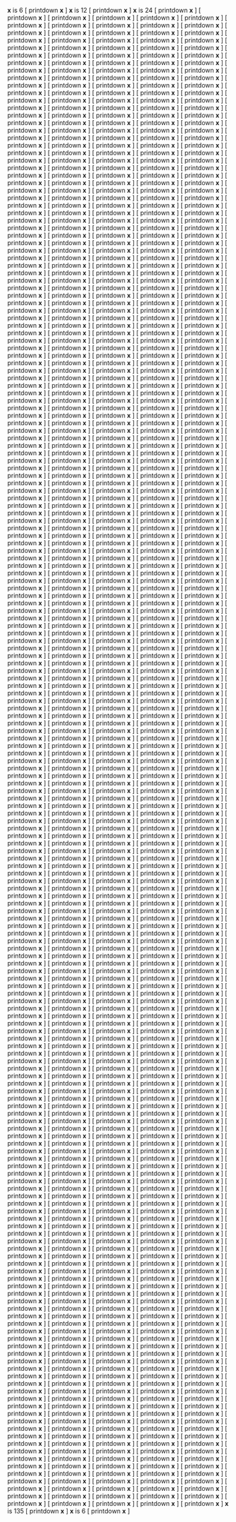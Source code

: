 **x** is 6
[ printdown **x** ]
**x** is 12
[ printdown **x** ]
**x** is 24
[ printdown **x** ]
[ printdown **x** ]
[ printdown **x** ]
[ printdown **x** ]
[ printdown **x** ]
[ printdown **x** ]
[ printdown **x** ]
[ printdown **x** ]
[ printdown **x** ]
[ printdown **x** ]
[ printdown **x** ]
[ printdown **x** ]
[ printdown **x** ]
[ printdown **x** ]
[ printdown **x** ]
[ printdown **x** ]
[ printdown **x** ]
[ printdown **x** ]
[ printdown **x** ]
[ printdown **x** ]
[ printdown **x** ]
[ printdown **x** ]
[ printdown **x** ]
[ printdown **x** ]
[ printdown **x** ]
[ printdown **x** ]
[ printdown **x** ]
[ printdown **x** ]
[ printdown **x** ]
[ printdown **x** ]
[ printdown **x** ]
[ printdown **x** ]
[ printdown **x** ]
[ printdown **x** ]
[ printdown **x** ]
[ printdown **x** ]
[ printdown **x** ]
[ printdown **x** ]
[ printdown **x** ]
[ printdown **x** ]
[ printdown **x** ]
[ printdown **x** ]
[ printdown **x** ]
[ printdown **x** ]
[ printdown **x** ]
[ printdown **x** ]
[ printdown **x** ]
[ printdown **x** ]
[ printdown **x** ]
[ printdown **x** ]
[ printdown **x** ]
[ printdown **x** ]
[ printdown **x** ]
[ printdown **x** ]
[ printdown **x** ]
[ printdown **x** ]
[ printdown **x** ]
[ printdown **x** ]
[ printdown **x** ]
[ printdown **x** ]
[ printdown **x** ]
[ printdown **x** ]
[ printdown **x** ]
[ printdown **x** ]
[ printdown **x** ]
[ printdown **x** ]
[ printdown **x** ]
[ printdown **x** ]
[ printdown **x** ]
[ printdown **x** ]
[ printdown **x** ]
[ printdown **x** ]
[ printdown **x** ]
[ printdown **x** ]
[ printdown **x** ]
[ printdown **x** ]
[ printdown **x** ]
[ printdown **x** ]
[ printdown **x** ]
[ printdown **x** ]
[ printdown **x** ]
[ printdown **x** ]
[ printdown **x** ]
[ printdown **x** ]
[ printdown **x** ]
[ printdown **x** ]
[ printdown **x** ]
[ printdown **x** ]
[ printdown **x** ]
[ printdown **x** ]
[ printdown **x** ]
[ printdown **x** ]
[ printdown **x** ]
[ printdown **x** ]
[ printdown **x** ]
[ printdown **x** ]
[ printdown **x** ]
[ printdown **x** ]
[ printdown **x** ]
[ printdown **x** ]
[ printdown **x** ]
[ printdown **x** ]
[ printdown **x** ]
[ printdown **x** ]
[ printdown **x** ]
[ printdown **x** ]
[ printdown **x** ]
[ printdown **x** ]
[ printdown **x** ]
[ printdown **x** ]
[ printdown **x** ]
[ printdown **x** ]
[ printdown **x** ]
[ printdown **x** ]
[ printdown **x** ]
[ printdown **x** ]
[ printdown **x** ]
[ printdown **x** ]
[ printdown **x** ]
[ printdown **x** ]
[ printdown **x** ]
[ printdown **x** ]
[ printdown **x** ]
[ printdown **x** ]
[ printdown **x** ]
[ printdown **x** ]
[ printdown **x** ]
[ printdown **x** ]
[ printdown **x** ]
[ printdown **x** ]
[ printdown **x** ]
[ printdown **x** ]
[ printdown **x** ]
[ printdown **x** ]
[ printdown **x** ]
[ printdown **x** ]
[ printdown **x** ]
[ printdown **x** ]
[ printdown **x** ]
[ printdown **x** ]
[ printdown **x** ]
[ printdown **x** ]
[ printdown **x** ]
[ printdown **x** ]
[ printdown **x** ]
[ printdown **x** ]
[ printdown **x** ]
[ printdown **x** ]
[ printdown **x** ]
[ printdown **x** ]
[ printdown **x** ]
[ printdown **x** ]
[ printdown **x** ]
[ printdown **x** ]
[ printdown **x** ]
[ printdown **x** ]
[ printdown **x** ]
[ printdown **x** ]
[ printdown **x** ]
[ printdown **x** ]
[ printdown **x** ]
[ printdown **x** ]
[ printdown **x** ]
[ printdown **x** ]
[ printdown **x** ]
[ printdown **x** ]
[ printdown **x** ]
[ printdown **x** ]
[ printdown **x** ]
[ printdown **x** ]
[ printdown **x** ]
[ printdown **x** ]
[ printdown **x** ]
[ printdown **x** ]
[ printdown **x** ]
[ printdown **x** ]
[ printdown **x** ]
[ printdown **x** ]
[ printdown **x** ]
[ printdown **x** ]
[ printdown **x** ]
[ printdown **x** ]
[ printdown **x** ]
[ printdown **x** ]
[ printdown **x** ]
[ printdown **x** ]
[ printdown **x** ]
[ printdown **x** ]
[ printdown **x** ]
[ printdown **x** ]
[ printdown **x** ]
[ printdown **x** ]
[ printdown **x** ]
[ printdown **x** ]
[ printdown **x** ]
[ printdown **x** ]
[ printdown **x** ]
[ printdown **x** ]
[ printdown **x** ]
[ printdown **x** ]
[ printdown **x** ]
[ printdown **x** ]
[ printdown **x** ]
[ printdown **x** ]
[ printdown **x** ]
[ printdown **x** ]
[ printdown **x** ]
[ printdown **x** ]
[ printdown **x** ]
[ printdown **x** ]
[ printdown **x** ]
[ printdown **x** ]
[ printdown **x** ]
[ printdown **x** ]
[ printdown **x** ]
[ printdown **x** ]
[ printdown **x** ]
[ printdown **x** ]
[ printdown **x** ]
[ printdown **x** ]
[ printdown **x** ]
[ printdown **x** ]
[ printdown **x** ]
[ printdown **x** ]
[ printdown **x** ]
[ printdown **x** ]
[ printdown **x** ]
[ printdown **x** ]
[ printdown **x** ]
[ printdown **x** ]
[ printdown **x** ]
[ printdown **x** ]
[ printdown **x** ]
[ printdown **x** ]
[ printdown **x** ]
[ printdown **x** ]
[ printdown **x** ]
[ printdown **x** ]
[ printdown **x** ]
[ printdown **x** ]
[ printdown **x** ]
[ printdown **x** ]
[ printdown **x** ]
[ printdown **x** ]
[ printdown **x** ]
[ printdown **x** ]
[ printdown **x** ]
[ printdown **x** ]
[ printdown **x** ]
[ printdown **x** ]
[ printdown **x** ]
[ printdown **x** ]
[ printdown **x** ]
[ printdown **x** ]
[ printdown **x** ]
[ printdown **x** ]
[ printdown **x** ]
[ printdown **x** ]
[ printdown **x** ]
[ printdown **x** ]
[ printdown **x** ]
[ printdown **x** ]
[ printdown **x** ]
[ printdown **x** ]
[ printdown **x** ]
[ printdown **x** ]
[ printdown **x** ]
[ printdown **x** ]
[ printdown **x** ]
[ printdown **x** ]
[ printdown **x** ]
[ printdown **x** ]
[ printdown **x** ]
[ printdown **x** ]
[ printdown **x** ]
[ printdown **x** ]
[ printdown **x** ]
[ printdown **x** ]
[ printdown **x** ]
[ printdown **x** ]
[ printdown **x** ]
[ printdown **x** ]
[ printdown **x** ]
[ printdown **x** ]
[ printdown **x** ]
[ printdown **x** ]
[ printdown **x** ]
[ printdown **x** ]
[ printdown **x** ]
[ printdown **x** ]
[ printdown **x** ]
[ printdown **x** ]
[ printdown **x** ]
[ printdown **x** ]
[ printdown **x** ]
[ printdown **x** ]
[ printdown **x** ]
[ printdown **x** ]
[ printdown **x** ]
[ printdown **x** ]
[ printdown **x** ]
[ printdown **x** ]
[ printdown **x** ]
[ printdown **x** ]
[ printdown **x** ]
[ printdown **x** ]
[ printdown **x** ]
[ printdown **x** ]
[ printdown **x** ]
[ printdown **x** ]
[ printdown **x** ]
[ printdown **x** ]
[ printdown **x** ]
[ printdown **x** ]
[ printdown **x** ]
[ printdown **x** ]
[ printdown **x** ]
[ printdown **x** ]
[ printdown **x** ]
[ printdown **x** ]
[ printdown **x** ]
[ printdown **x** ]
[ printdown **x** ]
[ printdown **x** ]
[ printdown **x** ]
[ printdown **x** ]
[ printdown **x** ]
[ printdown **x** ]
[ printdown **x** ]
[ printdown **x** ]
[ printdown **x** ]
[ printdown **x** ]
[ printdown **x** ]
[ printdown **x** ]
[ printdown **x** ]
[ printdown **x** ]
[ printdown **x** ]
[ printdown **x** ]
[ printdown **x** ]
[ printdown **x** ]
[ printdown **x** ]
[ printdown **x** ]
[ printdown **x** ]
[ printdown **x** ]
[ printdown **x** ]
[ printdown **x** ]
[ printdown **x** ]
[ printdown **x** ]
[ printdown **x** ]
[ printdown **x** ]
[ printdown **x** ]
[ printdown **x** ]
[ printdown **x** ]
[ printdown **x** ]
[ printdown **x** ]
[ printdown **x** ]
[ printdown **x** ]
[ printdown **x** ]
[ printdown **x** ]
[ printdown **x** ]
[ printdown **x** ]
[ printdown **x** ]
[ printdown **x** ]
[ printdown **x** ]
[ printdown **x** ]
[ printdown **x** ]
[ printdown **x** ]
[ printdown **x** ]
[ printdown **x** ]
[ printdown **x** ]
[ printdown **x** ]
[ printdown **x** ]
[ printdown **x** ]
[ printdown **x** ]
[ printdown **x** ]
[ printdown **x** ]
[ printdown **x** ]
[ printdown **x** ]
[ printdown **x** ]
[ printdown **x** ]
[ printdown **x** ]
[ printdown **x** ]
[ printdown **x** ]
[ printdown **x** ]
[ printdown **x** ]
[ printdown **x** ]
[ printdown **x** ]
[ printdown **x** ]
[ printdown **x** ]
[ printdown **x** ]
[ printdown **x** ]
[ printdown **x** ]
[ printdown **x** ]
[ printdown **x** ]
[ printdown **x** ]
[ printdown **x** ]
[ printdown **x** ]
[ printdown **x** ]
[ printdown **x** ]
[ printdown **x** ]
[ printdown **x** ]
[ printdown **x** ]
[ printdown **x** ]
[ printdown **x** ]
[ printdown **x** ]
[ printdown **x** ]
[ printdown **x** ]
[ printdown **x** ]
[ printdown **x** ]
[ printdown **x** ]
[ printdown **x** ]
[ printdown **x** ]
[ printdown **x** ]
[ printdown **x** ]
[ printdown **x** ]
[ printdown **x** ]
[ printdown **x** ]
[ printdown **x** ]
[ printdown **x** ]
[ printdown **x** ]
[ printdown **x** ]
[ printdown **x** ]
[ printdown **x** ]
[ printdown **x** ]
[ printdown **x** ]
[ printdown **x** ]
[ printdown **x** ]
[ printdown **x** ]
[ printdown **x** ]
[ printdown **x** ]
[ printdown **x** ]
[ printdown **x** ]
[ printdown **x** ]
[ printdown **x** ]
[ printdown **x** ]
[ printdown **x** ]
[ printdown **x** ]
[ printdown **x** ]
[ printdown **x** ]
[ printdown **x** ]
[ printdown **x** ]
[ printdown **x** ]
[ printdown **x** ]
[ printdown **x** ]
[ printdown **x** ]
[ printdown **x** ]
[ printdown **x** ]
[ printdown **x** ]
[ printdown **x** ]
[ printdown **x** ]
[ printdown **x** ]
[ printdown **x** ]
[ printdown **x** ]
[ printdown **x** ]
[ printdown **x** ]
[ printdown **x** ]
[ printdown **x** ]
[ printdown **x** ]
[ printdown **x** ]
[ printdown **x** ]
[ printdown **x** ]
[ printdown **x** ]
[ printdown **x** ]
[ printdown **x** ]
[ printdown **x** ]
[ printdown **x** ]
[ printdown **x** ]
[ printdown **x** ]
[ printdown **x** ]
[ printdown **x** ]
[ printdown **x** ]
[ printdown **x** ]
[ printdown **x** ]
[ printdown **x** ]
[ printdown **x** ]
[ printdown **x** ]
[ printdown **x** ]
[ printdown **x** ]
[ printdown **x** ]
[ printdown **x** ]
[ printdown **x** ]
[ printdown **x** ]
[ printdown **x** ]
[ printdown **x** ]
[ printdown **x** ]
[ printdown **x** ]
[ printdown **x** ]
[ printdown **x** ]
[ printdown **x** ]
[ printdown **x** ]
[ printdown **x** ]
[ printdown **x** ]
[ printdown **x** ]
[ printdown **x** ]
[ printdown **x** ]
[ printdown **x** ]
[ printdown **x** ]
[ printdown **x** ]
[ printdown **x** ]
[ printdown **x** ]
[ printdown **x** ]
[ printdown **x** ]
[ printdown **x** ]
[ printdown **x** ]
[ printdown **x** ]
[ printdown **x** ]
[ printdown **x** ]
[ printdown **x** ]
[ printdown **x** ]
[ printdown **x** ]
[ printdown **x** ]
[ printdown **x** ]
[ printdown **x** ]
[ printdown **x** ]
[ printdown **x** ]
[ printdown **x** ]
[ printdown **x** ]
[ printdown **x** ]
[ printdown **x** ]
[ printdown **x** ]
[ printdown **x** ]
[ printdown **x** ]
[ printdown **x** ]
[ printdown **x** ]
[ printdown **x** ]
[ printdown **x** ]
[ printdown **x** ]
[ printdown **x** ]
[ printdown **x** ]
[ printdown **x** ]
[ printdown **x** ]
[ printdown **x** ]
[ printdown **x** ]
[ printdown **x** ]
[ printdown **x** ]
[ printdown **x** ]
[ printdown **x** ]
[ printdown **x** ]
[ printdown **x** ]
[ printdown **x** ]
[ printdown **x** ]
[ printdown **x** ]
[ printdown **x** ]
[ printdown **x** ]
[ printdown **x** ]
[ printdown **x** ]
[ printdown **x** ]
[ printdown **x** ]
[ printdown **x** ]
[ printdown **x** ]
[ printdown **x** ]
[ printdown **x** ]
[ printdown **x** ]
[ printdown **x** ]
[ printdown **x** ]
[ printdown **x** ]
[ printdown **x** ]
[ printdown **x** ]
[ printdown **x** ]
[ printdown **x** ]
[ printdown **x** ]
[ printdown **x** ]
[ printdown **x** ]
[ printdown **x** ]
[ printdown **x** ]
[ printdown **x** ]
[ printdown **x** ]
[ printdown **x** ]
[ printdown **x** ]
[ printdown **x** ]
[ printdown **x** ]
[ printdown **x** ]
[ printdown **x** ]
[ printdown **x** ]
[ printdown **x** ]
[ printdown **x** ]
[ printdown **x** ]
[ printdown **x** ]
[ printdown **x** ]
[ printdown **x** ]
[ printdown **x** ]
[ printdown **x** ]
[ printdown **x** ]
[ printdown **x** ]
[ printdown **x** ]
[ printdown **x** ]
[ printdown **x** ]
[ printdown **x** ]
[ printdown **x** ]
[ printdown **x** ]
[ printdown **x** ]
[ printdown **x** ]
[ printdown **x** ]
[ printdown **x** ]
[ printdown **x** ]
[ printdown **x** ]
[ printdown **x** ]
[ printdown **x** ]
[ printdown **x** ]
[ printdown **x** ]
[ printdown **x** ]
[ printdown **x** ]
[ printdown **x** ]
[ printdown **x** ]
[ printdown **x** ]
[ printdown **x** ]
[ printdown **x** ]
[ printdown **x** ]
[ printdown **x** ]
[ printdown **x** ]
[ printdown **x** ]
[ printdown **x** ]
[ printdown **x** ]
[ printdown **x** ]
[ printdown **x** ]
[ printdown **x** ]
[ printdown **x** ]
[ printdown **x** ]
[ printdown **x** ]
[ printdown **x** ]
[ printdown **x** ]
[ printdown **x** ]
[ printdown **x** ]
[ printdown **x** ]
[ printdown **x** ]
[ printdown **x** ]
[ printdown **x** ]
[ printdown **x** ]
[ printdown **x** ]
[ printdown **x** ]
[ printdown **x** ]
[ printdown **x** ]
[ printdown **x** ]
[ printdown **x** ]
[ printdown **x** ]
[ printdown **x** ]
[ printdown **x** ]
[ printdown **x** ]
[ printdown **x** ]
[ printdown **x** ]
[ printdown **x** ]
[ printdown **x** ]
[ printdown **x** ]
[ printdown **x** ]
[ printdown **x** ]
[ printdown **x** ]
[ printdown **x** ]
[ printdown **x** ]
[ printdown **x** ]
[ printdown **x** ]
[ printdown **x** ]
[ printdown **x** ]
[ printdown **x** ]
[ printdown **x** ]
[ printdown **x** ]
[ printdown **x** ]
[ printdown **x** ]
[ printdown **x** ]
[ printdown **x** ]
[ printdown **x** ]
[ printdown **x** ]
[ printdown **x** ]
[ printdown **x** ]
[ printdown **x** ]
[ printdown **x** ]
[ printdown **x** ]
[ printdown **x** ]
[ printdown **x** ]
[ printdown **x** ]
[ printdown **x** ]
[ printdown **x** ]
[ printdown **x** ]
[ printdown **x** ]
[ printdown **x** ]
[ printdown **x** ]
[ printdown **x** ]
[ printdown **x** ]
[ printdown **x** ]
[ printdown **x** ]
[ printdown **x** ]
[ printdown **x** ]
[ printdown **x** ]
[ printdown **x** ]
[ printdown **x** ]
[ printdown **x** ]
[ printdown **x** ]
[ printdown **x** ]
[ printdown **x** ]
[ printdown **x** ]
[ printdown **x** ]
[ printdown **x** ]
[ printdown **x** ]
[ printdown **x** ]
[ printdown **x** ]
[ printdown **x** ]
[ printdown **x** ]
[ printdown **x** ]
[ printdown **x** ]
[ printdown **x** ]
[ printdown **x** ]
[ printdown **x** ]
[ printdown **x** ]
[ printdown **x** ]
[ printdown **x** ]
[ printdown **x** ]
[ printdown **x** ]
[ printdown **x** ]
[ printdown **x** ]
[ printdown **x** ]
[ printdown **x** ]
[ printdown **x** ]
[ printdown **x** ]
[ printdown **x** ]
[ printdown **x** ]
[ printdown **x** ]
[ printdown **x** ]
[ printdown **x** ]
[ printdown **x** ]
[ printdown **x** ]
[ printdown **x** ]
[ printdown **x** ]
[ printdown **x** ]
[ printdown **x** ]
[ printdown **x** ]
[ printdown **x** ]
[ printdown **x** ]
[ printdown **x** ]
[ printdown **x** ]
[ printdown **x** ]
[ printdown **x** ]
[ printdown **x** ]
[ printdown **x** ]
[ printdown **x** ]
[ printdown **x** ]
[ printdown **x** ]
[ printdown **x** ]
[ printdown **x** ]
[ printdown **x** ]
[ printdown **x** ]
[ printdown **x** ]
[ printdown **x** ]
[ printdown **x** ]
[ printdown **x** ]
[ printdown **x** ]
[ printdown **x** ]
[ printdown **x** ]
[ printdown **x** ]
[ printdown **x** ]
[ printdown **x** ]
[ printdown **x** ]
[ printdown **x** ]
[ printdown **x** ]
[ printdown **x** ]
[ printdown **x** ]
[ printdown **x** ]
[ printdown **x** ]
[ printdown **x** ]
[ printdown **x** ]
[ printdown **x** ]
[ printdown **x** ]
[ printdown **x** ]
[ printdown **x** ]
[ printdown **x** ]
[ printdown **x** ]
[ printdown **x** ]
[ printdown **x** ]
[ printdown **x** ]
[ printdown **x** ]
[ printdown **x** ]
[ printdown **x** ]
[ printdown **x** ]
[ printdown **x** ]
[ printdown **x** ]
[ printdown **x** ]
[ printdown **x** ]
[ printdown **x** ]
[ printdown **x** ]
[ printdown **x** ]
[ printdown **x** ]
[ printdown **x** ]
[ printdown **x** ]
[ printdown **x** ]
[ printdown **x** ]
[ printdown **x** ]
[ printdown **x** ]
[ printdown **x** ]
[ printdown **x** ]
[ printdown **x** ]
[ printdown **x** ]
[ printdown **x** ]
[ printdown **x** ]
[ printdown **x** ]
[ printdown **x** ]
[ printdown **x** ]
[ printdown **x** ]
[ printdown **x** ]
[ printdown **x** ]
[ printdown **x** ]
[ printdown **x** ]
[ printdown **x** ]
[ printdown **x** ]
[ printdown **x** ]
[ printdown **x** ]
[ printdown **x** ]
[ printdown **x** ]
[ printdown **x** ]
[ printdown **x** ]
[ printdown **x** ]
[ printdown **x** ]
[ printdown **x** ]
[ printdown **x** ]
[ printdown **x** ]
[ printdown **x** ]
[ printdown **x** ]
[ printdown **x** ]
[ printdown **x** ]
[ printdown **x** ]
[ printdown **x** ]
[ printdown **x** ]
[ printdown **x** ]
[ printdown **x** ]
[ printdown **x** ]
[ printdown **x** ]
[ printdown **x** ]
[ printdown **x** ]
[ printdown **x** ]
[ printdown **x** ]
[ printdown **x** ]
[ printdown **x** ]
[ printdown **x** ]
[ printdown **x** ]
[ printdown **x** ]
[ printdown **x** ]
[ printdown **x** ]
[ printdown **x** ]
[ printdown **x** ]
[ printdown **x** ]
[ printdown **x** ]
[ printdown **x** ]
[ printdown **x** ]
[ printdown **x** ]
[ printdown **x** ]
[ printdown **x** ]
[ printdown **x** ]
[ printdown **x** ]
[ printdown **x** ]
[ printdown **x** ]
[ printdown **x** ]
[ printdown **x** ]
[ printdown **x** ]
[ printdown **x** ]
[ printdown **x** ]
[ printdown **x** ]
[ printdown **x** ]
[ printdown **x** ]
[ printdown **x** ]
[ printdown **x** ]
[ printdown **x** ]
[ printdown **x** ]
[ printdown **x** ]
[ printdown **x** ]
[ printdown **x** ]
[ printdown **x** ]
[ printdown **x** ]
[ printdown **x** ]
[ printdown **x** ]
[ printdown **x** ]
[ printdown **x** ]
[ printdown **x** ]
[ printdown **x** ]
[ printdown **x** ]
[ printdown **x** ]
[ printdown **x** ]
[ printdown **x** ]
[ printdown **x** ]
[ printdown **x** ]
[ printdown **x** ]
[ printdown **x** ]
[ printdown **x** ]
[ printdown **x** ]
[ printdown **x** ]
[ printdown **x** ]
[ printdown **x** ]
[ printdown **x** ]
[ printdown **x** ]
[ printdown **x** ]
[ printdown **x** ]
[ printdown **x** ]
[ printdown **x** ]
[ printdown **x** ]
[ printdown **x** ]
[ printdown **x** ]
[ printdown **x** ]
[ printdown **x** ]
[ printdown **x** ]
[ printdown **x** ]
[ printdown **x** ]
[ printdown **x** ]
[ printdown **x** ]
[ printdown **x** ]
[ printdown **x** ]
[ printdown **x** ]
[ printdown **x** ]
[ printdown **x** ]
[ printdown **x** ]
[ printdown **x** ]
[ printdown **x** ]
[ printdown **x** ]
[ printdown **x** ]
[ printdown **x** ]
[ printdown **x** ]
[ printdown **x** ]
[ printdown **x** ]
[ printdown **x** ]
[ printdown **x** ]
[ printdown **x** ]
[ printdown **x** ]
[ printdown **x** ]
[ printdown **x** ]
[ printdown **x** ]
[ printdown **x** ]
[ printdown **x** ]
[ printdown **x** ]
[ printdown **x** ]
[ printdown **x** ]
[ printdown **x** ]
[ printdown **x** ]
[ printdown **x** ]
[ printdown **x** ]
[ printdown **x** ]
[ printdown **x** ]
[ printdown **x** ]
[ printdown **x** ]
[ printdown **x** ]
[ printdown **x** ]
[ printdown **x** ]
[ printdown **x** ]
[ printdown **x** ]
[ printdown **x** ]
[ printdown **x** ]
[ printdown **x** ]
[ printdown **x** ]
[ printdown **x** ]
[ printdown **x** ]
[ printdown **x** ]
[ printdown **x** ]
[ printdown **x** ]
[ printdown **x** ]
[ printdown **x** ]
[ printdown **x** ]
[ printdown **x** ]
[ printdown **x** ]
[ printdown **x** ]
[ printdown **x** ]
[ printdown **x** ]
[ printdown **x** ]
[ printdown **x** ]
[ printdown **x** ]
[ printdown **x** ]
[ printdown **x** ]
[ printdown **x** ]
[ printdown **x** ]
[ printdown **x** ]
[ printdown **x** ]
[ printdown **x** ]
[ printdown **x** ]
[ printdown **x** ]
[ printdown **x** ]
[ printdown **x** ]
[ printdown **x** ]
[ printdown **x** ]
[ printdown **x** ]
[ printdown **x** ]
[ printdown **x** ]
[ printdown **x** ]
[ printdown **x** ]
[ printdown **x** ]
[ printdown **x** ]
[ printdown **x** ]
[ printdown **x** ]
[ printdown **x** ]
[ printdown **x** ]
[ printdown **x** ]
[ printdown **x** ]
[ printdown **x** ]
[ printdown **x** ]
[ printdown **x** ]
[ printdown **x** ]
[ printdown **x** ]
[ printdown **x** ]
[ printdown **x** ]
[ printdown **x** ]
[ printdown **x** ]
[ printdown **x** ]
[ printdown **x** ]
[ printdown **x** ]
**x** is 135
[ printdown **x** ]
**x** is 6
[ printdown **x** ]